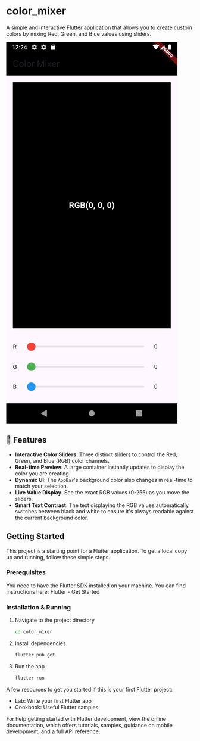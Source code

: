 # color_mixer

A simple and interactive Flutter application that allows you to create custom colors by mixing Red, Green, and Blue values using sliders.

![Color Mixer App Preview](screenshots/app_screenshot.png)

## 🚀 Features

-   **Interactive Color Sliders**: Three distinct sliders to control the Red, Green, and Blue (RGB) color channels.
-   **Real-time Preview**: A large container instantly updates to display the color you are creating.
-   **Dynamic UI**: The `AppBar`'s background color also changes in real-time to match your selection.
-   **Live Value Display**: See the exact RGB values (0-255) as you move the sliders.
-   **Smart Text Contrast**: The text displaying the RGB values automatically switches between black and white to ensure it's always readable against the current background color.

## Getting Started

This project is a starting point for a Flutter application. To get a local copy up and running, follow these simple steps.

### Prerequisites

You need to have the Flutter SDK installed on your machine. You can find instructions here:
Flutter - Get Started

### Installation & Running

1.  Navigate to the project directory
    ```sh
    cd color_mixer
    ```
2.  Install dependencies
    ```sh
    flutter pub get
    ```
3.  Run the app
    ```sh
    flutter run
    ```

A few resources to get you started if this is your first Flutter project:

- Lab: Write your first Flutter app
- Cookbook: Useful Flutter samples

For help getting started with Flutter development, view the
online documentation, which offers tutorials,
samples, guidance on mobile development, and a full API reference.

